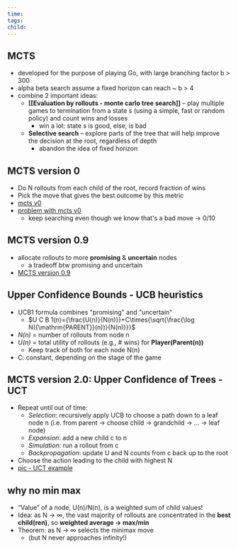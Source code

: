 ```yaml
---
time: 
tags: 
child:
---
```

## MCTS
- developed for the purpose of playing Go, with large branching factor b > 300
- alpha beta search assume a fixed horizon can reach ~ b > 4
- combine 2 important ideas:
	- **[[Evaluation by rollouts - monte carlo tree search]]** – play multiple games to termination from a state s (using a simple, fast or random policy) and count wins and losses  
		- win a lot: state s is good, else, is bad
	- **Selective search** – explore parts of the tree that will help improve the decision at the root, regardless of depth
		- abandon the idea of fixed horizon

## MCTS version 0
- Do N rollouts from each child of the root, record fraction of wins  
- Pick the move that gives the best outcome by this metric 
- [mcts v0](https://i.imgur.com/tgvqqYX.png)
- [problem with mcts v0](https://i.imgur.com/ZCqlD2K.png)
	- keep searching even though we know that's a bad move -> 0/10

## MCTS version 0.9
- allocate rollouts to more **promising** & **uncertain** nodes
	- a tradeoff btw promising and uncertain
- [MCTS version 0.9](https://i.imgur.com/cCPNIvN.png)

## Upper Confidence Bounds - UCB heuristics
- UCB1 formula combines "promising" and "uncertain"
	- $U C B 1(n)={\frac{U(n)}{N(n)}}+C\times{\sqrt{\frac{\log N({\mathrm{PARENT}}(n))}{N(n)}}}$
- *N(n)* = number of rollouts from node n  
- *U(n)* = total utility of rollouts (e.g., # wins) for **Player(Parent(n))**  
	- Keep track of both for each node N(n)
- C: constant, depending on the stage of the game

## MCTS version 2.0: Upper Confidence of Trees - UCT
- Repeat until out of time:  
	- *Selection*: recursively apply UCB to choose a path down to a leaf node n  (i.e. from parent -> choose child -> grandchild -> ... -> leaf node)
	- *Expansion*: add a new child c to n   
	- *Simulation*: run a rollout from c  
	- *Backpropagation*: update U and N counts from c back up to the root  
- Choose the action leading to the child with highest N
- [pic - UCT example](https://i.imgur.com/521cs2d.png)

## why no min max
- “Value” of a node, U(n)/N(n), is a weighted sum of child values!  
- Idea: as N → ∞, the vast majority of rollouts are concentrated in the **best child(ren)**, so **weighted average → max/min**  
- Theorem: as N → ∞ selects the minimax move  
	- (but N never approaches infinity!)


